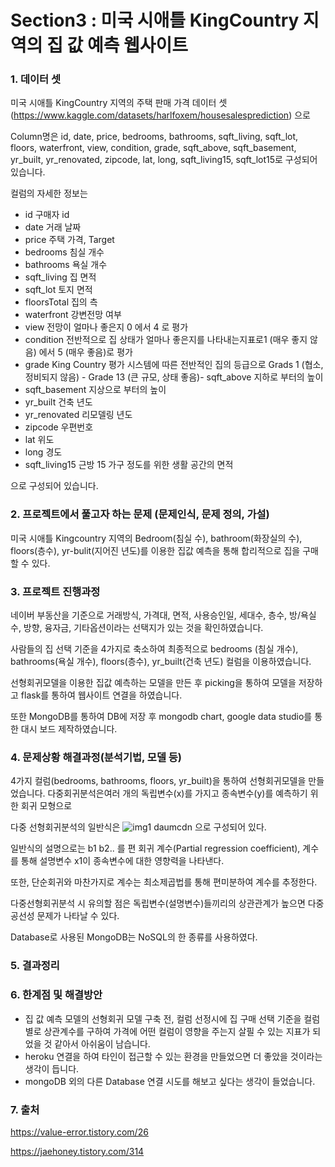 # Section3 : 미국 시애틀 KingCountry 지역의 집 값 예측 웹사이트 


### 1. 데이터 셋 

미국 시애틀 KingCountry 지역의 주택 판매 가격 데이터 셋(https://www.kaggle.com/datasets/harlfoxem/housesalesprediction) 으로

Column명은 id, date, price, bedrooms, bathrooms, sqft_living, sqft_lot, floors, waterfront, view, condition, grade, sqft_above, sqft_basement, yr_built, yr_renovated, zipcode, lat, long, sqft_living15, sqft_lot15로 구성되어있습니다.  

컬럼의 자세한 정보는 
- id   구매자 id 
- date	거래 날짜	 
- price 	주택 가격, Target	 
- bedrooms 침실 개수	 
- bathrooms	욕실 개수	 
- sqft_living	집 면적	 
- sqft_lot	토지 면적	 
- floorsTotal	집의 측	 
- waterfront	강변전망 여부	 
- view	전망이 얼마나 좋은지 0 에서 4 로 평가	 
- condition	전반적으로 집 상태가 얼마나 좋은지를 나타내는지표로1 (매우 좋지 않음) 에서 5 (매우 좋음)로 평가
- grade	King Country 평가 시스템에 따른 전반적인 집의 등급으로 Grads 1 (협소, 정비되지 않음) - Grade 13 (큰 규모, 상태 좋음)- sqft_above	지하로 부터의 높이	 
- sqft_basement	지상으로 부터의 높이	 
- yr_built	건축 년도	 
- yr_renovated	리모델링 년도	 
- zipcode	우편번호	 
- lat	위도	 
- long	경도	 
- sqft_living15	근방 15 가구 정도를 위한 생활 공간의 면적

  
으로 구성되어 있습니다.

### 2. 프로젝트에서 풀고자 하는 문제 (문제인식, 문제 정의, 가설)


미국 시애틀 Kingcountry 지역의 Bedroom(침실 수), bathroom(화장실의 수), floors(층수), yr-bulit(지어진 년도)를 이용한 집값 예측을 통해 합리적으로 집을 구매할 수 있다.

 

### 3. 프로젝트 진행과정  

네이버 부동산을 기준으로 거래방식, 가격대, 면적, 사용승인일, 세대수, 층수, 방/욕실 수, 방향, 융자금, 기타옵션이라는 선택지가 있는 것을 확인하였습니다.  

사람들의 집 선택 기준을 4가지로 축소하여 최종적으로 bedrooms (침실 개수), bathrooms(욕실 개수), floors(층수), yr_built(건축 년도) 컬럼을 이용하였습니다. 

선형회귀모델을 이용한 집값 예측하는 모델을 만든 후 picking을 통하여 모델을 저장하고 flask를 통하여 웹사이트 연결을 하였습니다. 

또한 MongoDB를 통하여 DB에 저장 후 mongodb chart, google data studio를 통한 대시 보드 제작하였습니다. 



### 4. 문제상황 해결과정(분석기법, 모델 등)


4가지 컬럼(bedrooms, bathrooms, floors, yr_built)을 통하여 선형회귀모델을 만들었습니다.
다중회귀분석은여러 개의 독립변수(x)를 가지고 종속변수(y)를 예측하기 위한 회귀 모형으로 

다중 선형회귀분석의 일반식은 
![img1 daumcdn](https://github.com/yoon0309/house_price_prediction_webapp/assets/102473586/b726f80e-163c-43c3-9857-c83f50a44d7d)
으로 구성되어 있다. 

일반식의 설명으로는 b1 b2.. 를 편 회귀 계수(Partial regression coefficient), 계수를 통해 설명변수 x1이 종속변수에 대한 영향력을 나타낸다. 

또한, 단순회귀와 마찬가지로 계수는 최소제곱법를 통해 편미분하여 계수를 추정한다. 

다중선형회귀분석 시 유의할 점은 독립변수(설명변수)들끼리의 상관관계가 높으면 다중공선성 문제가 나타날 수 있다. 


Database로 사용된 MongoDB는 NoSQL의 한 종류를 사용하였다. 


### 5. 결과정리


 


### 6. 한계점 및 해결방안  

- 집 값 예측 모델의 선형회귀 모델 구축 전, 컬럼 선정시에 집 구매 선택 기준을 컬럼별로 상관계수를 구하여 가격에 어떤 컬럼이 영향을 주는지 살필 수 있는 지표가 되었을 것 같아서 아쉬움이 남습니다. 
- heroku 연결을 하여 타인이 접근할 수 있는 환경을 만들었으면 더 좋았을 것이라는 생각이 듭니다. 
- mongoDB 외의 다른 Database 연결 시도를 해보고 싶다는 생각이 들었습니다.


### 7. 출처 
https://value-error.tistory.com/26


https://jaehoney.tistory.com/314
